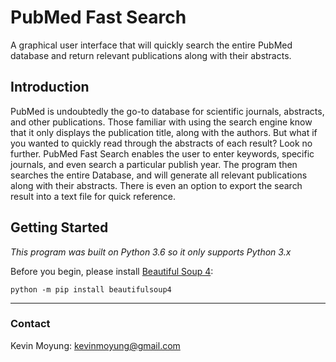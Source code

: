 # PubMed Fast Search
A graphical user interface that will quickly search the entire PubMed database and return relevant publications along with their abstracts.

## Introduction
PubMed is undoubtedly the go-to database for scientific journals, abstracts, and other publications. Those familiar with using the search engine know that it only displays the publication title, along with the authors. But what if you wanted to quickly read through the abstracts of each result? Look no further. PubMed Fast Search enables the user to enter keywords, specific journals, and even search a particular publish year. The program then searches the entire Database, and will generate all relevant publications along with their abstracts. There is even an option to export the search result into a text file for quick reference.

## Getting Started
*This program was built on Python 3.6 so it only supports Python 3.x*

Before you begin, please install [Beautiful Soup 4](https://www.crummy.com/software/BeautifulSoup/bs4/doc/):

`python -m pip install beautifulsoup4`


* * *

### Contact
Kevin Moyung: kevinmoyung@gmail.com
